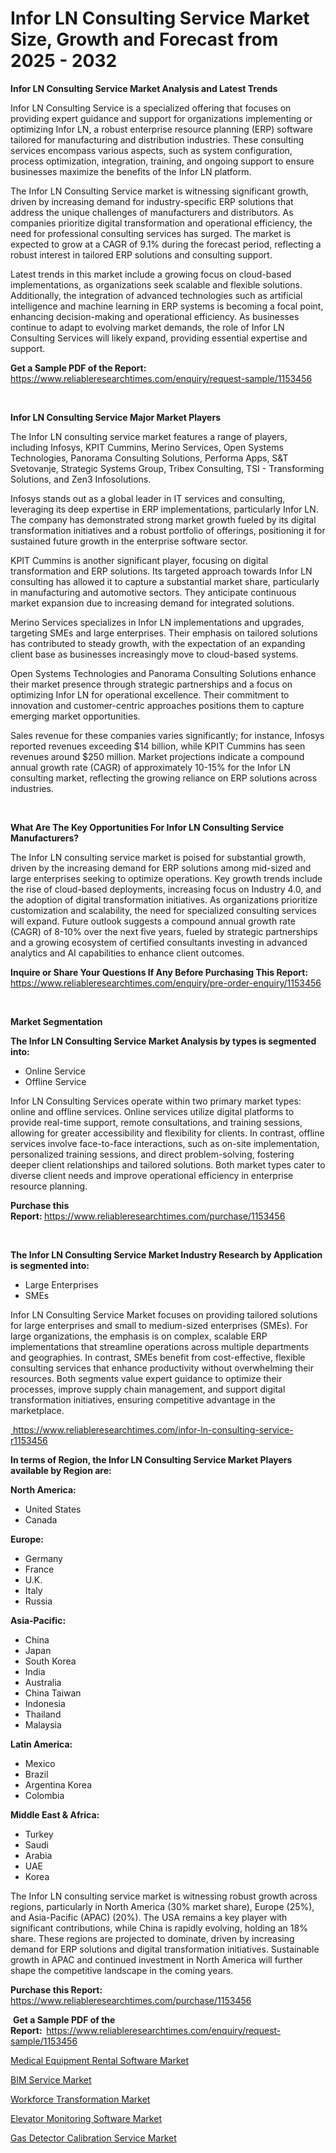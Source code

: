 <p><h1>Infor LN Consulting Service Market Size, Growth and Forecast from 2025 - 2032</h1></p><p><strong>Infor LN Consulting Service Market Analysis and Latest Trends</strong></p>
<p><p>Infor LN Consulting Service is a specialized offering that focuses on providing expert guidance and support for organizations implementing or optimizing Infor LN, a robust enterprise resource planning (ERP) software tailored for manufacturing and distribution industries. These consulting services encompass various aspects, such as system configuration, process optimization, integration, training, and ongoing support to ensure businesses maximize the benefits of the Infor LN platform.</p><p>The Infor LN Consulting Service market is witnessing significant growth, driven by increasing demand for industry-specific ERP solutions that address the unique challenges of manufacturers and distributors. As companies prioritize digital transformation and operational efficiency, the need for professional consulting services has surged. The market is expected to grow at a CAGR of 9.1% during the forecast period, reflecting a robust interest in tailored ERP solutions and consulting support.</p><p>Latest trends in this market include a growing focus on cloud-based implementations, as organizations seek scalable and flexible solutions. Additionally, the integration of advanced technologies such as artificial intelligence and machine learning in ERP systems is becoming a focal point, enhancing decision-making and operational efficiency. As businesses continue to adapt to evolving market demands, the role of Infor LN Consulting Services will likely expand, providing essential expertise and support.</p></p>
<p><strong>Get a Sample PDF of the Report:&nbsp;</strong> <a href="https://www.reliableresearchtimes.com/enquiry/request-sample/1153456?utm_campaign=2722&utm_medium=2&utm_source=Github&utm_content=ia&utm_term=11032025&utm_id=infor-ln-consulting-service">https://www.reliableresearchtimes.com/enquiry/request-sample/1153456</a></p>
<p>&nbsp;</p>
<p><strong>Infor LN Consulting Service Major Market Players</strong></p>
<p><p>The Infor LN consulting service market features a range of players, including Infosys, KPIT Cummins, Merino Services, Open Systems Technologies, Panorama Consulting Solutions, Performa Apps, S&T Svetovanje, Strategic Systems Group, Tribex Consulting, TSI - Transforming Solutions, and Zen3 Infosolutions. </p><p>Infosys stands out as a global leader in IT services and consulting, leveraging its deep expertise in ERP implementations, particularly Infor LN. The company has demonstrated strong market growth fueled by its digital transformation initiatives and a robust portfolio of offerings, positioning it for sustained future growth in the enterprise software sector.</p><p>KPIT Cummins is another significant player, focusing on digital transformation and ERP solutions. Its targeted approach towards Infor LN consulting has allowed it to capture a substantial market share, particularly in manufacturing and automotive sectors. They anticipate continuous market expansion due to increasing demand for integrated solutions.</p><p>Merino Services specializes in Infor LN implementations and upgrades, targeting SMEs and large enterprises. Their emphasis on tailored solutions has contributed to steady growth, with the expectation of an expanding client base as businesses increasingly move to cloud-based systems.</p><p>Open Systems Technologies and Panorama Consulting Solutions enhance their market presence through strategic partnerships and a focus on optimizing Infor LN for operational excellence. Their commitment to innovation and customer-centric approaches positions them to capture emerging market opportunities.</p><p>Sales revenue for these companies varies significantly; for instance, Infosys reported revenues exceeding $14 billion, while KPIT Cummins has seen revenues around $250 million. Market projections indicate a compound annual growth rate (CAGR) of approximately 10-15% for the Infor LN consulting market, reflecting the growing reliance on ERP solutions across industries.</p></p>
<p>&nbsp;</p>
<p><strong>What Are The Key Opportunities For Infor LN Consulting Service Manufacturers?</strong></p>
<p><p>The Infor LN consulting service market is poised for substantial growth, driven by the increasing demand for ERP solutions among mid-sized and large enterprises seeking to optimize operations. Key growth trends include the rise of cloud-based deployments, increasing focus on Industry 4.0, and the adoption of digital transformation initiatives. As organizations prioritize customization and scalability, the need for specialized consulting services will expand. Future outlook suggests a compound annual growth rate (CAGR) of 8-10% over the next five years, fueled by strategic partnerships and a growing ecosystem of certified consultants investing in advanced analytics and AI capabilities to enhance client outcomes.</p></p>
<p><strong>Inquire or Share Your Questions If Any Before Purchasing This Report:</strong> <a href="https://www.reliableresearchtimes.com/enquiry/pre-order-enquiry/1153456?utm_campaign=2722&utm_medium=2&utm_source=Github&utm_content=ia&utm_term=11032025&utm_id=infor-ln-consulting-service">https://www.reliableresearchtimes.com/enquiry/pre-order-enquiry/1153456</a></p>
<p>&nbsp;</p>
<p><strong>Market Segmentation</strong></p>
<p><strong>The Infor LN Consulting Service Market Analysis by types is segmented into:</strong></p>
<p><ul><li>Online Service</li><li>Offline Service</li></ul></p>
<p><p>Infor LN Consulting Services operate within two primary market types: online and offline services. Online services utilize digital platforms to provide real-time support, remote consultations, and training sessions, allowing for greater accessibility and flexibility for clients. In contrast, offline services involve face-to-face interactions, such as on-site implementation, personalized training sessions, and direct problem-solving, fostering deeper client relationships and tailored solutions. Both market types cater to diverse client needs and improve operational efficiency in enterprise resource planning.</p></p>
<p><strong>Purchase this Report:&nbsp;</strong><a href="https://www.reliableresearchtimes.com/purchase/1153456?utm_campaign=2722&utm_medium=2&utm_source=Github&utm_content=ia&utm_term=11032025&utm_id=infor-ln-consulting-service">https://www.reliableresearchtimes.com/purchase/1153456</a></p>
<p>&nbsp;</p>
<p><strong>The Infor LN Consulting Service Market Industry Research by Application is segmented into:</strong></p>
<p><ul><li>Large Enterprises</li><li>SMEs</li></ul></p>
<p><p>Infor LN Consulting Service Market focuses on providing tailored solutions for large enterprises and small to medium-sized enterprises (SMEs). For large organizations, the emphasis is on complex, scalable ERP implementations that streamline operations across multiple departments and geographies. In contrast, SMEs benefit from cost-effective, flexible consulting services that enhance productivity without overwhelming their resources. Both segments value expert guidance to optimize their processes, improve supply chain management, and support digital transformation initiatives, ensuring competitive advantage in the marketplace.</p></p>
<p><a href="https://www.reliableresearchtimes.com/infor-ln-consulting-service-r1153456?utm_campaign=2722&utm_medium=2&utm_source=Github&utm_content=ia&utm_term=11032025&utm_id=infor-ln-consulting-service">&nbsp;https://www.reliableresearchtimes.com/infor-ln-consulting-service-r1153456</a></p>
<p><strong>In terms of Region, the Infor LN Consulting Service Market Players available by Region are:</strong></p>
<p>
    <p> <strong> North America: </strong>
        <ul>
            <li>United States</li>
            <li>Canada</li>
        </ul>
        </p> 
    <p> <strong> Europe: </strong>
        <ul>
            <li>Germany</li>
            <li>France</li>
            <li>U.K.</li>
            <li>Italy</li>
            <li>Russia</li>
        </ul>
        </p> 
    <p> <strong> Asia-Pacific: </strong>
        <ul>
            <li>China</li>
            <li>Japan</li>
            <li>South Korea</li>
            <li>India</li>
            <li>Australia</li>
            <li>China Taiwan</li>
            <li>Indonesia</li>
            <li>Thailand</li>
            <li>Malaysia</li>
        </ul>
        </p> 
    <p> <strong> Latin America: </strong>
        <ul>
            <li>Mexico</li>
            <li>Brazil</li>
            <li>Argentina Korea</li>
            <li>Colombia</li>
        </ul>
        </p> 
    <p> <strong> Middle East & Africa: </strong>
        <ul>
            <li>Turkey</li>
            <li>Saudi</li>
            <li>Arabia</li>
            <li>UAE</li>
            <li>Korea</li>
        </ul>
    </p>
    </p>
<p><p>The Infor LN consulting service market is witnessing robust growth across regions, particularly in North America (30% market share), Europe (25%), and Asia-Pacific (APAC) (20%). The USA remains a key player with significant contributions, while China is rapidly evolving, holding an 18% share. These regions are projected to dominate, driven by increasing demand for ERP solutions and digital transformation initiatives. Sustainable growth in APAC and continued investment in North America will further shape the competitive landscape in the coming years.</p></p>
<p><strong>Purchase this Report: </strong><a href="https://www.reliableresearchtimes.com/purchase/1153456?utm_campaign=2722&utm_medium=2&utm_source=Github&utm_content=ia&utm_term=11032025&utm_id=infor-ln-consulting-service">https://www.reliableresearchtimes.com/purchase/1153456</a></p>
<p>&nbsp;<strong>Get a Sample PDF of the Report:&nbsp;&nbsp;</strong><a href="https://www.reliableresearchtimes.com/enquiry/request-sample/1153456?utm_campaign=2722&utm_medium=2&utm_source=Github&utm_content=ia&utm_term=11032025&utm_id=infor-ln-consulting-service">https://www.reliableresearchtimes.com/enquiry/request-sample/1153456</a></p>
<p><strong></strong></p>
<p><p><a href="https://github.com/oshodikurc/Market-Research-Report-List-1/blob/main/medical-equipment-rental-software-market.md?utm_campaign=2722&utm_medium=2&utm_source=Github&utm_content=ia&utm_term=11032025&utm_id=infor-ln-consulting-service">Medical Equipment Rental Software Market</a></p><p><a href="https://github.com/efialiurca/Market-Research-Report-List-1/blob/main/bim-service-market.md?utm_campaign=2722&utm_medium=2&utm_source=Github&utm_content=ia&utm_term=11032025&utm_id=infor-ln-consulting-service">BIM Service Market</a></p><p><a href="https://github.com/motanafraxer/Market-Research-Report-List-1/blob/main/workforce-transformation-market.md?utm_campaign=2722&utm_medium=2&utm_source=Github&utm_content=ia&utm_term=11032025&utm_id=infor-ln-consulting-service">Workforce Transformation Market</a></p><p><a href="https://github.com/noppbebawy/Market-Research-Report-List-1/blob/main/elevator-monitoring-software-market.md?utm_campaign=2722&utm_medium=2&utm_source=Github&utm_content=ia&utm_term=11032025&utm_id=infor-ln-consulting-service">Elevator Monitoring Software Market</a></p><p><a href="https://github.com/ajegiobitsa/Market-Research-Report-List-1/blob/main/gas-detector-calibration-service-market.md?utm_campaign=2722&utm_medium=2&utm_source=Github&utm_content=ia&utm_term=11032025&utm_id=infor-ln-consulting-service">Gas Detector Calibration Service Market</a></p></p>